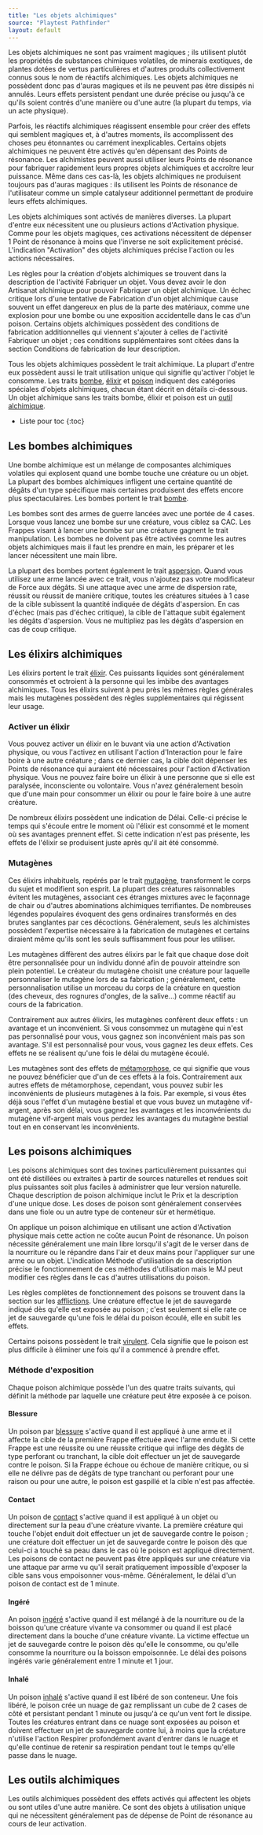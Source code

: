 ```yaml
---
title: "Les objets alchimiques"
source: "Playtest Pathfinder"
layout: default
---
```


Les objets alchimiques ne sont pas vraiment magiques ; ils utilisent plutôt les propriétés de substances chimiques volatiles, de minerais exotiques, de plantes dotées de vertus particulières et d'autres produits collectivement connus sous le nom de réactifs alchimiques. Les objets alchimiques ne possèdent donc pas d'auras magiques et ils ne peuvent pas être dissipés ni annulés. Leurs effets persistent pendant une durée précise ou jusqu'à ce qu'ils soient contrés d'une manière ou d'une autre (la plupart du temps, via un acte physique).

Parfois, les réactifs alchimiques réagissent ensemble pour créer des effets qui semblent magiques et, à d'autres moments, ils accomplissent des choses peu étonnantes ou carrément inexplicables. Certains objets alchimiques ne peuvent être activés qu'en dépensant des Points de résonance. Les alchimistes peuvent aussi utiliser leurs Points de résonance pour fabriquer rapidement leurs propres objets alchimiques et accroître leur puissance. Même dans ces cas-là, les objets alchimiques ne produisent toujours pas d'auras magiques : ils utilisent les Points de résonance de l'utilisateur comme un simple catalyseur additionnel permettant de produire leurs effets alchimiques.

Les objets alchimiques sont activés de manières diverses. La plupart d'entre eux nécessitent une ou plusieurs actions d'Activation physique. Comme pour les objets magiques, ces activations nécessitent de dépenser 1 Point de résonance à moins que l'inverse ne soit explicitement précisé. L'indication "Activation" des objets alchimiques précise l'action ou les actions nécessaires.

Les règles pour la création d'objets alchimiques se trouvent dans la description de l'activité Fabriquer un objet. Vous devez avoir le don Artisanat alchimique pour pouvoir Fabriquer un objet alchimique. Un échec critique lors d'une tentative de Fabrication d'un objet alchimique cause souvent un effet dangereux en plus de la parte des matériaux, comme une explosion pour une bombe ou une exposition accidentelle dans le cas d'un poison. Certains objets alchimiques possèdent des conditions de fabrication additionnelles qui viennent s'ajouter à celles de l'activité Fabriquer un objet ; ces conditions supplémentaires sont citées dans la section Conditions de fabrication de leur description.

Tous les objets alchimiques possèdent le trait alchimique. La plupart d'entre eux possèdent aussi le trait utilisation unique qui signifie qu'activer l'objet le consomme. Les traits [bombe](#les-bombes-alchimiques), [élixir](#les-élixirs-alchimiques) et [poison](#les-poisons-alchimiques) indiquent des catégories spéciales d'objets alchimiques, chacun étant décrit en détails ci-dessous. Un objet alchimique sans les traits bombe, élixir et poison est un [outil alchimique](#les-outils-alchimiques).

* Liste pour toc
{:toc}

## Les bombes alchimiques

Une bombe alchimique est un mélange de composantes alchimiques volatiles qui explosent quand une bombe touche une créature ou un objet. La plupart des bombes alchimiques infligent une certaine quantité de dégâts d'un type spécifique mais certaines produisent des effets encore plus spectaculaires. Les bombes portent le trait [bombe](/traits/bombe.html).

Les bombes sont des armes de guerre lancées avec une portée de 4 cases. Lorsque vous lancez une bombe sur une créature, vous ciblez sa CAC. Les Frappes visant à lancer une bombe sur une créature gagnent le trait manipulation. Les bombes ne doivent pas être activées comme les autres objets alchimiques mais il faut les prendre en main, les préparer et les lancer nécessitent une main libre.

La plupart des bombes portent également le trait [aspersion](/traits/aspersion.html). Quand vous utilisez une arme lancée avec ce trait, vous n'ajoutez pas votre modificateur de Force aux dégâts. Si une attaque avec une arme de dispersion rate, réussit ou réussit de manière critique, toutes les créatures situées à 1 case de la cible subissent la quantité indiquée de dégâts d'aspersion. En cas d'échec (mais pas d'échec critique), la cible de l'attaque subit également les dégâts d'aspersion. Vous ne multipliez pas les dégâts d'aspersion en cas de coup critique.

## Les élixirs alchimiques

Les élixirs portent le trait [élixir](/traits/élixir.html). Ces puissants liquides sont généralement consommés et octroient à la personne qui les imbibe des avantages alchimiques. Tous les élixirs suivent à peu près les mêmes règles générales mais les mutagènes possèdent des règles supplémentaires qui régissent leur usage.

### Activer un élixir

Vous pouvez activer un élixir en le buvant via une action d'Activation physique, ou vous l'activez en utilisant l'action d'Interaction pour le faire boire à une autre créature ; dans ce dernier cas, la cible doit dépenser les Points de résonance qui auraient été nécessaires pour l'action d'Activation physique. Vous ne pouvez faire boire un élixir à une personne que si elle est paralysée, inconsciente ou volontaire. Vous n'avez généralement besoin que d'une main pour consommer un élixir ou pour le faire boire à une autre créature.

De nombreux élixirs possèdent une indication de Délai. Celle-ci précise le temps qui s'écoule entre le moment où l'élixir est consommé et le moment où ses avantages prennent effet. Si cette indication n'est pas présente, les effets de l'élixir se produisent juste après qu'il ait été consommé.

### Mutagènes

Ces élixirs inhabituels, repérés par le trait [mutagène](/traits/mutagène.html), transforment le corps du sujet et modifient son esprit. La plupart des créatures raisonnables évitent les mutagènes, associant ces étranges mixtures avec le façonnage de chair ou d'autres abominations alchimiques terrifiantes. De nombreuses légendes populaires évoquent des gens ordinaires transformés en des brutes sanglantes par ces décoctions. Généralement, seuls les alchimistes possèdent l'expertise nécessaire à la fabrication de mutagènes et certains diraient même qu'ils sont les seuls suffisamment fous pour les utiliser.

Les mutagènes diffèrent des autres élixirs par le fait que chaque dose doit être personnalisée pour un individu donné afin de pouvoir atteindre son plein potentiel. Le créateur du mutagène choisit une créature pour laquelle personnaliser le mutagène lors de sa fabrication ; généralement, cette personnalisation utilise un morceau du corps de la créature en question (des cheveux, des rognures d'ongles, de la salive...) comme réactif au cours de la fabrication.

Contrairement aux autres élixirs, les mutagènes confèrent deux effets : un avantage et un inconvénient. Si vous consommez un mutagène qui n'est pas personnalisé pour vous, vous gagnez son inconvénient mais pas son avantage. S'il est personnalisé pour vous, vous gagnez les deux effets. Ces effets ne se réalisent qu'une fois le délai du mutagène écoulé.

Les mutagènes sont des effets de [métamorphose](/traits/métamorphose.html), ce qui signifie que vous ne pouvez bénéficier que d'un de ces effets à la fois. Contrairement aux autres effets de métamorphose, cependant, vous pouvez subir les inconvénients de plusieurs mutagènes à la fois. Par exemple, si vous êtes déjà sous l'effet d'un mutagène bestial et que vous buvez un mutagène vif-argent, après son délai, vous gagnez les avantages et les inconvénients du mutagène vif-argent mais vous perdez les avantages du mutagène bestial tout en en conservant les inconvénients.

## Les poisons alchimiques

Les poisons alchimiques sont des toxines particulièrement puissantes qui ont été distillées ou extraites à partir de sources naturelles et rendues soit plus puissantes soit plus faciles à administrer que leur version naturelle. Chaque description de poison alchimique inclut le Prix et la description d'une unique dose. Les doses de poison sont généralement conservées dans une fiole ou un autre type de conteneur sûr et hermétique.

On applique un poison alchimique en utilisant une action d'Activation physique mais cette action ne coûte aucun Point de résonance. Un poison nécessite généralement une main libre lorsqu'il s'agit de le verser dans de la nourriture ou le répandre dans l'air et deux mains pour l'appliquer sur une arme ou un objet. L'indication Méthode d'utilisation de sa description précise le fonctionnement de ces méthodes d'utilisation mais le MJ peut modifier ces règles dans le cas d'autres utilisations du poison.

Les règles complètes de fonctionnement des poisons se trouvent dans la section sur les [afflictions](/ch9-jouer-à-pathfinder/afflictions.html). Une créature effectue le jet de sauvegarde indiqué dès qu'elle est exposée au poison ; c'est seulement si elle rate ce jet de sauvegarde qu'une fois le délai du poison écoulé, elle en subit les effets.

Certains poisons possèdent le trait [virulent](/traits/virulent.html). Cela signifie que le poison est plus difficile à éliminer une fois qu'il a commencé à prendre effet.

### Méthode d'exposition

Chaque poison alchimique possède l'un des quatre traits suivants, qui définit la méthode par laquelle une créature peut être exposée à ce poison.

#### Blessure

Un poison par [blessure](/traits/blessure.html) s'active quand il est appliqué à une arme et il affecte la cible de la première Frappe effectuée avec l'arme enduite. Si cette Frappe est une réussite ou une réussite critique qui inflige des dégâts de type perforant ou tranchant, la cible doit effectuer un jet de sauvegarde contre le poison. Si la Frappe échoue ou échoue de manière critique, ou si elle ne délivre pas de dégâts de type tranchant ou perforant pour une raison ou pour une autre, le poison est gaspillé et la cible n'est pas affectée.

#### Contact

Un poison de [contact](/traits/contact.html) s'active quand il est appliqué à un objet ou directement sur la peau d'une créature vivante. La première créature qui touche l'objet enduit doit effectuer un jet de sauvegarde contre le poison ; une créature doit effectuer un jet de sauvegarde contre le poison dès que celui-ci a touché sa peau dans le cas où le poison est appliqué directement. Les poisons de contact ne peuvent pas être appliqués sur une créature via une attaque par arme vu qu'il serait pratiquement impossible d'exposer la cible sans vous empoisonner vous-même. Généralement, le délai d'un poison de contact est de 1 minute.

#### Ingéré

An poison [ingéré](/traits/ingéré.html) s'active quand il est mélangé à de la nourriture ou de la boisson qu'une créature vivante va consommer ou quand il est placé directement dans la bouche d'une créature vivante. La victime effectue un jet de sauvegarde contre le poison dès qu'elle le consomme, ou qu'elle consomme la nourriture ou la boisson empoisonnée. Le délai des poisons ingérés varie généralement entre 1 minute et 1 jour.

#### Inhalé

Un poison [inhalé](/traits/inhalé.html) s'active quand il est libéré de son conteneur. Une fois libéré, le poison crée un nuage de gaz remplissant un cube de 2 cases de côté et persistant pendant 1 minute ou jusqu'à ce qu'un vent fort le dissipe. Toutes les créatures entrant dans ce nuage sont exposées au poison et doivent effectuer un jet de sauvegarde contre lui, à moins que la créature n'utilise l'action Respirer profondément avant d'entrer dans le nuage et qu'elle continue de retenir sa respiration pendant tout le temps qu'elle passe dans le nuage.

## Les outils alchimiques

Les outils alchimiques possèdent des effets activés qui affectent les objets ou sont utiles d'une autre manière. Ce sont des objets à utilisation unique qui ne nécessitent généralement pas de dépense de Point de résonance au cours de leur activation.
